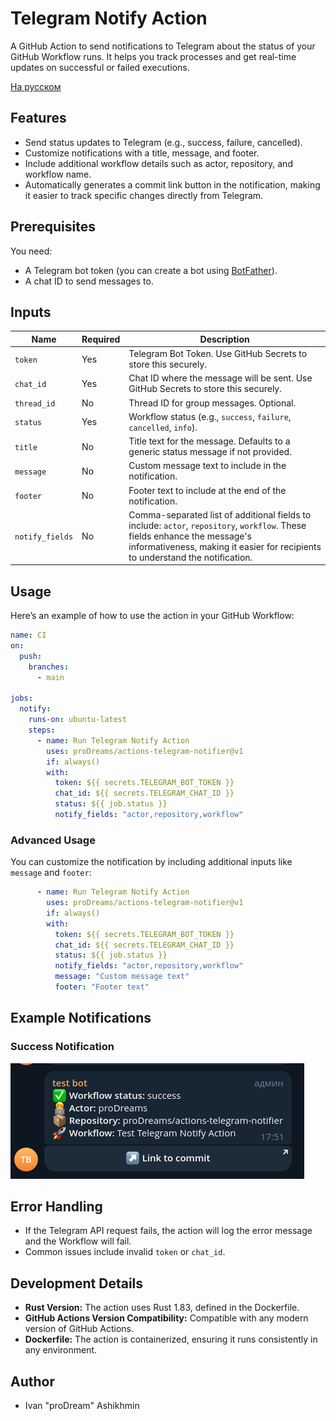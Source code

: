 # Telegram Notify Action

A GitHub Action to send notifications to Telegram about the status of your GitHub Workflow runs. It helps you track
processes and get real-time updates on successful or failed executions.

[На русском](./README-RU.MD)

## Features

- Send status updates to Telegram (e.g., success, failure, cancelled).
- Customize notifications with a title, message, and footer.
- Include additional workflow details such as actor, repository, and workflow name.
- Automatically generates a commit link button in the notification, making it easier to track specific changes directly
  from Telegram.

## Prerequisites

You need:

- A Telegram bot token (you can create a bot using [BotFather](https://t.me/BotFather)).
- A chat ID to send messages to.

## Inputs

| Name            | Required | Description                                                                                                                                                                                                  |
|-----------------|----------|--------------------------------------------------------------------------------------------------------------------------------------------------------------------------------------------------------------|
| `token`         | Yes      | Telegram Bot Token. Use GitHub Secrets to store this securely.                                                                                                                                               |
| `chat_id`       | Yes      | Chat ID where the message will be sent. Use GitHub Secrets to store this securely.                                                                                                                           |
| `thread_id`     | No       | Thread ID for group messages. Optional.                                                                                                                                                                      |
| `status`        | Yes      | Workflow status (e.g., `success`, `failure`, `cancelled`, `info`).                                                                                                                                           |
| `title`         | No       | Title text for the message. Defaults to a generic status message if not provided.                                                                                                                            |
| `message`       | No       | Custom message text to include in the notification.                                                                                                                                                          |
| `footer`        | No       | Footer text to include at the end of the notification.                                                                                                                                                       |
| `notify_fields` | No       | Comma-separated list of additional fields to include: `actor`, `repository`, `workflow`. These fields enhance the message's informativeness, making it easier for recipients to understand the notification. |

## Usage

Here’s an example of how to use the action in your GitHub Workflow:

```yaml
name: CI
on:
  push:
    branches:
      - main

jobs:
  notify:
    runs-on: ubuntu-latest
    steps:
      - name: Run Telegram Notify Action
        uses: proDreams/actions-telegram-notifier@v1
        if: always()
        with:
          token: ${{ secrets.TELEGRAM_BOT_TOKEN }}
          chat_id: ${{ secrets.TELEGRAM_CHAT_ID }}
          status: ${{ job.status }}
          notify_fields: "actor,repository,workflow"
```

### Advanced Usage

You can customize the notification by including additional inputs like `message` and `footer`:

```yaml
      - name: Run Telegram Notify Action
        uses: proDreams/actions-telegram-notifier@v1
        if: always()
        with:
          token: ${{ secrets.TELEGRAM_BOT_TOKEN }}
          chat_id: ${{ secrets.TELEGRAM_CHAT_ID }}
          status: ${{ job.status }}
          notify_fields: "actor,repository,workflow"
          message: "Custom message text"
          footer: "Footer text"
```

## Example Notifications

### Success Notification

![Success](./img/success.png)

## Error Handling

- If the Telegram API request fails, the action will log the error message and the Workflow will fail.
- Common issues include invalid `token` or `chat_id`.

## Development Details

- **Rust Version:** The action uses Rust 1.83, defined in the Dockerfile.
- **GitHub Actions Version Compatibility:** Compatible with any modern version of GitHub Actions.
- **Dockerfile:** The action is containerized, ensuring it runs consistently in any environment.

## Author

- Ivan "proDream" Ashikhmin